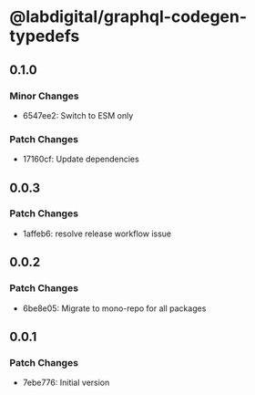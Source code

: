 # @labdigital/graphql-codegen-typedefs

## 0.1.0

### Minor Changes

- 6547ee2: Switch to ESM only

### Patch Changes

- 17160cf: Update dependencies

## 0.0.3

### Patch Changes

- 1affeb6: resolve release workflow issue

## 0.0.2

### Patch Changes

- 6be8e05: Migrate to mono-repo for all packages

## 0.0.1

### Patch Changes

- 7ebe776: Initial version
